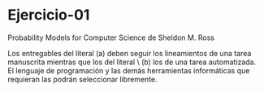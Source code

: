 # Ejercicio-01
Probability Models for Computer Science de Sheldon M. Ross

Los entregables del literal 
(a) deben seguir los lineamientos de una tarea manuscrita mientras que los del literal \\
(b) los de una tarea automatizada. El lenguaje de programación y las demás herramientas informáticas que requieran las podrán seleccionar libremente.
